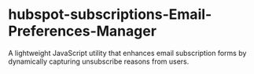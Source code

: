 # hubspot-subscriptions-Email-Preferences-Manager
A lightweight JavaScript utility that enhances email subscription forms by dynamically capturing unsubscribe reasons from users.
